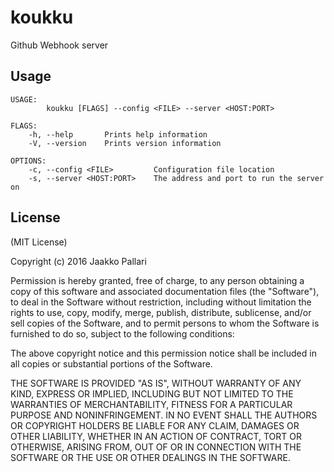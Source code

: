 # koukku

Github Webhook server

## Usage

    USAGE:
            koukku [FLAGS] --config <FILE> --server <HOST:PORT>

    FLAGS:
        -h, --help       Prints help information
        -V, --version    Prints version information

    OPTIONS:
        -c, --config <FILE>         Configuration file location
        -s, --server <HOST:PORT>    The address and port to run the server on

## License

(MIT License)

Copyright (c) 2016 Jaakko Pallari

Permission is hereby granted, free of charge, to any person obtaining a copy of this software and associated documentation files (the "Software"), to deal in the Software without restriction, including without limitation the rights to use, copy, modify, merge, publish, distribute, sublicense, and/or sell copies of the Software, and to permit persons to whom the Software is furnished to do so, subject to the following conditions:

The above copyright notice and this permission notice shall be included in all copies or substantial portions of the Software.

THE SOFTWARE IS PROVIDED "AS IS", WITHOUT WARRANTY OF ANY KIND, EXPRESS OR IMPLIED, INCLUDING BUT NOT LIMITED TO THE WARRANTIES OF MERCHANTABILITY, FITNESS FOR A PARTICULAR PURPOSE AND NONINFRINGEMENT. IN NO EVENT SHALL THE AUTHORS OR COPYRIGHT HOLDERS BE LIABLE FOR ANY CLAIM, DAMAGES OR OTHER LIABILITY, WHETHER IN AN ACTION OF CONTRACT, TORT OR OTHERWISE, ARISING FROM, OUT OF OR IN CONNECTION WITH THE SOFTWARE OR THE USE OR OTHER DEALINGS IN THE SOFTWARE.
